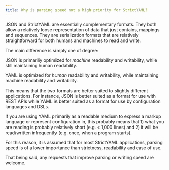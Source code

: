 ```yaml
---
title: Why is parsing speed not a high priority for StrictYAML?
---
```


JSON and StrictYAML are essentially complementary formats. They both allow
a relatively loose representation of data that just contains, mappings and
sequences. They are serialization formats that are relatively straightforward
for both humans and machines to read and write.

The main difference is simply one of degree:

JSON is primariliy optimized for *machine* readability and writability, while
still maintaining human readability.

YAML is optimized for *human* readability and writability, while maintaining
machine readability and writability.

This means that the two formats are better suited to slightly different applications.
For instance, JSON is better suited as a format for use with REST APIs while
YAML is better suited as a format for use by configuration languages and DSLs.

If you are using YAML primarily as a readable medium to express a markup language
or represent configuration in, this probably means that 1) what you are reading is
probably relatively short (e.g. < 1,000 lines) and 2) it will be read/written
infrequently (e.g. once, when a program starts).

For this reason, it is assumed that for most StrictYAML applications, parsing
speed is of a lower importance than strictness, readability and ease of use.

That being said, any requests that improve parsing or writing speed are welcome.
